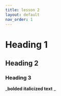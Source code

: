 ```yaml
---
title: lesson 2
layout: default
nav_order: 1
---
```


# Heading 1
## Heading 2
### Heading 3

_**bolded italicized text**
_
